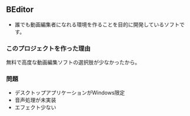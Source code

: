 ## BEditor

* 誰でも動画編集者になれる環境を作ることを目的に開発しているソフトです。

### このプロジェクトを作った理由

無料で高度な動画編集ソフトの選択肢が少なかったから。

### 問題

* デスクトップアプリケーションがWindows限定
* 音声処理が未実装
* エフェクト少ない
